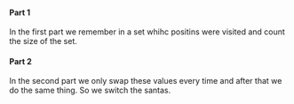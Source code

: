 #### Part 1

In the first part we remember in a set whihc positins were visited and count the size of the set.

#### Part 2

In the second part we only swap these values every time and after that we do the same thing. So we switch the santas.
